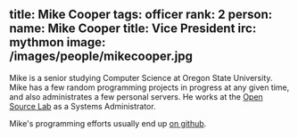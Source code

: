 title: Mike Cooper
tags: officer
rank: 2
person:
    name: Mike Cooper
    title: Vice President
    irc: mythmon
    image: /images/people/mikecooper.jpg
---
Mike is a senior studying Computer Science at Oregon State University. Mike has
a few random programming projects in progress at any given time, and
also administrates a few personal servers. He works at the [Open Source Lab][osl] as
a Systems Administrator.

Mike's programming efforts usually end up [on github][github].

[github]: https://www.github.com/mythmon
[osl]: http://www.osuosl.org
